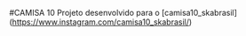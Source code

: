 #CAMISA 10
Projeto desenvolvido para o [camisa10_skabrasil] (https://www.instagram.com/camisa10_skabrasil/)
